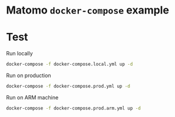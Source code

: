 # Matomo `docker-compose` example

# Test
Run locally

```sh
docker-compose -f docker-compose.local.yml up -d
```

Run on production
```sh
docker-compose -f docker-compose.prod.yml up -d
```

Run on ARM machine
```sh
docker-compose -f docker-compose.prod.arm.yml up -d
```